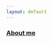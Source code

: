 ```yaml
---
layout: default
---
```


### [About me](./about)

<!--### [開発実績](./develop) -->

<!-- ### [研究概要](./research) -->
